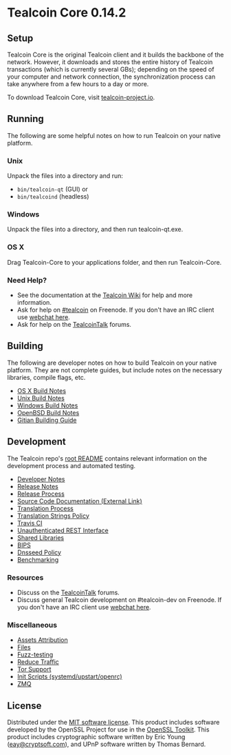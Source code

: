 Tealcoin Core 0.14.2
=====================

Setup
---------------------
Tealcoin Core is the original Tealcoin client and it builds the backbone of the network. However, it downloads and stores the entire history of Tealcoin transactions (which is currently several GBs); depending on the speed of your computer and network connection, the synchronization process can take anywhere from a few hours to a day or more.

To download Tealcoin Core, visit [tealcoin-project.io](https://tealcoin-project.io).

Running
---------------------
The following are some helpful notes on how to run Tealcoin on your native platform.

### Unix

Unpack the files into a directory and run:

- `bin/tealcoin-qt` (GUI) or
- `bin/tealcoind` (headless)

### Windows

Unpack the files into a directory, and then run tealcoin-qt.exe.

### OS X

Drag Tealcoin-Core to your applications folder, and then run Tealcoin-Core.

### Need Help?

* See the documentation at the [Tealcoin Wiki](https://tealcoin.info/)
for help and more information.
* Ask for help on [#tealcoin](http://webchat.freenode.net?channels=tealcoin) on Freenode. If you don't have an IRC client use [webchat here](http://webchat.freenode.net?channels=tealcoin).
* Ask for help on the [TealcoinTalk](https://tealcointalk.io/) forums.

Building
---------------------
The following are developer notes on how to build Tealcoin on your native platform. They are not complete guides, but include notes on the necessary libraries, compile flags, etc.

- [OS X Build Notes](build-osx.md)
- [Unix Build Notes](build-unix.md)
- [Windows Build Notes](build-windows.md)
- [OpenBSD Build Notes](build-openbsd.md)
- [Gitian Building Guide](gitian-building.md)

Development
---------------------
The Tealcoin repo's [root README](/README.md) contains relevant information on the development process and automated testing.

- [Developer Notes](developer-notes.md)
- [Release Notes](release-notes.md)
- [Release Process](release-process.md)
- [Source Code Documentation (External Link)](https://dev.visucore.com/tealcoin/doxygen/)
- [Translation Process](translation_process.md)
- [Translation Strings Policy](translation_strings_policy.md)
- [Travis CI](travis-ci.md)
- [Unauthenticated REST Interface](REST-interface.md)
- [Shared Libraries](shared-libraries.md)
- [BIPS](bips.md)
- [Dnsseed Policy](dnsseed-policy.md)
- [Benchmarking](benchmarking.md)

### Resources
* Discuss on the [TealcoinTalk](https://tealcointalk.io/) forums.
* Discuss general Tealcoin development on #tealcoin-dev on Freenode. If you don't have an IRC client use [webchat here](http://webchat.freenode.net/?channels=tealcoin-dev).

### Miscellaneous
- [Assets Attribution](assets-attribution.md)
- [Files](files.md)
- [Fuzz-testing](fuzzing.md)
- [Reduce Traffic](reduce-traffic.md)
- [Tor Support](tor.md)
- [Init Scripts (systemd/upstart/openrc)](init.md)
- [ZMQ](zmq.md)

License
---------------------
Distributed under the [MIT software license](/COPYING).
This product includes software developed by the OpenSSL Project for use in the [OpenSSL Toolkit](https://www.openssl.org/). This product includes
cryptographic software written by Eric Young ([eay@cryptsoft.com](mailto:eay@cryptsoft.com)), and UPnP software written by Thomas Bernard.
